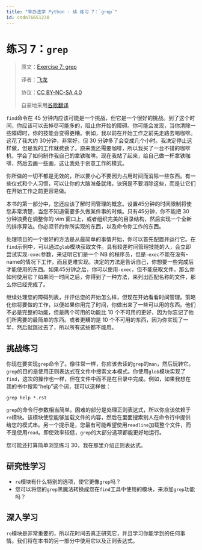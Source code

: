 ```yaml
---
title: "笨办法学 Python · 续 练习 7：`grep`"
id: csdn76651230
---
```


# 练习 7：`grep`

> 原文：[Exercise 7: grep](https://learncodethehardway.org/more-python-book/ex7.html)
> 
> 译者：[飞龙](https://github.com/wizardforcel)
> 
> 协议：[CC BY-NC-SA 4.0](http://creativecommons.org/licenses/by-nc-sa/4.0/)
> 
> 自豪地采用[谷歌翻译](https://translate.google.cn/)

`find`命令在 45 分钟内应该可能是一个挑战，但它是一个很好的挑战。到了这个时间，你应该可以去掉尽可能多的，阻止你开始的障碍。你可能会发现，当你清除一些障碍时，你的技能会变得更糟。例如，我以前在开始工作之前先走路去喝咖啡。这花了我大约 30分钟，非常好，但 30 分钟多了会变成几个小时。我决定停止这样做，但是我的工作就费劲了。原来我还需要咖啡，所以我买了一台不错的咖啡机，学会了如何制作我自己的拿铁咖啡。现在我站了起来，给自己做一杯拿铁咖啡，然后去画一些画，这让我处于创意工作的模式。

你所做的一切不都是无效的，所以要小心不要因为占用时间而消除一些东西。有一些仪式和个人习惯，可以让你的大脑准备就绪。诀窍是不要消除这些，而是​​让它们在开始工作之前更容易做。

本书的第一部分中，您还应该了解时间管理的概念。设置45分钟的时间限制将使您非常清楚，当您不知道需要多久做某件事的时候。只有45分钟，你不能把 30 分钟浪费在调整你的 vim 窗口上，或者组织完美的目录结构，然后实现一个全新的排序算法。你必须节约你所实现的东西，以及命令你工作的东西。

处理项目的一个很好的方法是从最简单的事情开始，你可以首先配置并运行它。在`find`示例中，可以通过`glob`模块获取文件。具有较差时间管理技能的人，会立即尝试实现`-exec`参数，来证明它们是一个 NB 的程序员，但是`-exec`不能在没有-name的情况下工作，而且更难实现。决定的方法是告诉自己，你想要一些完成后才能使用的东西。如果45分钟之后，你可以使用`-exec`，但不能获取文件，那么你如何使用它？如果同一时间之后，你得到了一种方法，来列出匹配名称的文件，那么你已经完成了。

继续处理您的障碍列表，并评估您的开始怎么样，但现在开始看看时间管理。策略化你将要做的工作，以便如果你用完了时间，你做出来了一些可以用的东西。他们不必是完整的功能，但是两个可用的功能比 10 个不可用的更好，因为你忘记了他们所需要的最简单的东西。或者更糟的是 10 个不可用的东西，因为你实现了一半，然后就跳过去了，所以所有这些都不能用。

## 挑战练习

你现在要实现`grep`命令了。像往常一样，你应该去读的`grep`的`man`，然后玩转它。`grep`的目的是使用正则表达式在文件中搜索文本模式。你使用`glob`模块实现了`find`，这次的操作也一样，但在文件中而不是在目录中完成。例如，如果我想在我的书中搜索“help”这个词，我可以这样做：

```
grep help *.rst
```

`grep`的命令行参数相当简单。困难的部分是处理正则表达式，所以你应该依赖于`re`模块。该模块使您能够加载文件的内容，然后在里面搜索别人在命令行中提供给您的模式串。另一个提示是，您最有可能希望使用`readline`加载整个文件，而不是使用`read`。即使效率较低，`grep`的大部分选项都能更好地运行。

您可能还打算简单浏览练习 30，我在那里介绍正则表达式。

## 研究性学习

*   `re`模块有什么特别的选项，使它更像`grep`吗？
*   您可以将您的`grep`黑魔法转换成您在`find`工具中使用的模块，来添加`grep`功能吗？

## 深入学习

`re`模块是非常重要的，所以花时间去真正研究它，并且学习你能学到的任何事情。我们将在本书的另一部分中使用它以及正则表达式。